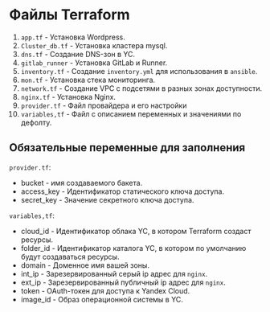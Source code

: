 # Файлы Terraform
 1. `app.tf` - Установка Wordpress.
 2. `Cluster_db.tf` - Установка кластера mysql.
 3. `dns.tf` - Создание DNS-зон в YC.
 4. `gitlab_runner` - Установка GitLab и Runner.
 5. `inventory.tf` - Создание `inventory.yml` для использования в `ansible`.
 6. `mon.tf` - Установка стека мониторинга.
 7. `network.tf` - Создание VPC с подсетями в разных зонах доступности.
 8. `nginx.tf` - Установка Nginx.
 9. `provider.tf` - Файл провайдера и его настройки
 10. `variables,tf` - Файл с описанием переменных и значениями по дефолту.

 ## Обязательные переменные для заполнения
 `provider.tf`:
  - bucket - имя создаваемого бакета.
  - access_key - Идентификатор статического ключа доступа.
  - secret_key - Значение секретного ключа доступа.

 `variables,tf`:
  - cloud_id - Идентификатор облака YC, в котором Terraform создаст ресурсы.
  - folder_id - Идентификатор каталога YC, в котором по умолчанию будут создаваться ресурсы.
  - domain - Доменное имя вашей зоны.
  - int_ip - Зарезервированный серый ip адрес для `nginx`.
  - ext_ip - Зарезервированный публичный ip адрес для `nginx`.
  - token - OAuth-токен для доступа к Yandex Cloud.
  - image_id - Образ операционной системы в YC.
